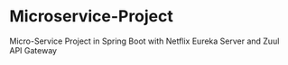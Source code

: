 # Microservice-Project
Micro-Service Project in Spring Boot with Netflix Eureka Server and Zuul API Gateway
